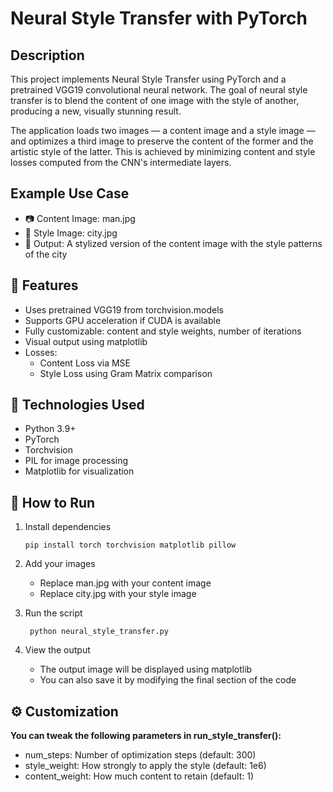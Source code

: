 #  Neural Style Transfer with PyTorch
## Description
This project implements Neural Style Transfer using PyTorch and a pretrained VGG19 convolutional neural network. The goal of neural style transfer is to blend the content of one image with the style of another, producing a new, visually stunning result.

The application loads two images — a content image and a style image — and optimizes a third image to preserve the content of the former and the artistic style of the latter. This is achieved by minimizing content and style losses computed from the CNN's intermediate layers.

## Example Use Case
* 📷 Content Image: man.jpg
* 🎨 Style Image: city.jpg
* 🧠 Output: A stylized version of the content image with the style patterns of the city

## 🔧 Features
* Uses pretrained VGG19 from torchvision.models
* Supports GPU acceleration if CUDA is available
* Fully customizable: content and style weights, number of iterations
* Visual output using matplotlib
* Losses:
    * Content Loss via MSE
    * Style Loss using Gram Matrix comparison

## 🧠 Technologies Used
* Python 3.9+
* PyTorch
* Torchvision
* PIL for image processing
* Matplotlib for visualization

## 🚀 How to Run
1) Install dependencies
   ````
   pip install torch torchvision matplotlib pillow
2) Add your images
    * Replace man.jpg with your content image
    * Replace city.jpg with your style image

3) Run the script
   ````
    python neural_style_transfer.py
4) View the output
   * The output image will be displayed using matplotlib
   * You can also save it by modifying the final section of the code

## ⚙️ Customization
**You can tweak the following parameters in run_style_transfer():**
  * num_steps: Number of optimization steps (default: 300)
  * style_weight: How strongly to apply the style (default: 1e6)
  * content_weight: How much content to retain (default: 1)


